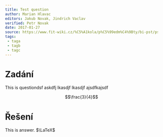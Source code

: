 ```yaml
---
title: Test question
author: Marian Hlavac
editors: Jakub Novak, Jindrich Vaclav
verified: Petr Novak
date: 2017-01-27
source: https://www.fit-wiki.cz/%C5%A1kola/p%C5%99edm%C4%9Bty/bi-pst/pst_zkou%C5%A1ka_2016-01-13
tags:
 - taga
 - tagb
 - tagc
---
```


# Zadání

This is questiondsf askdfj lkasdjf lkasdjf ajsdfkajsdf

$$\frac{3}{4}$$

# Řešení

This is answer. $\LaTeX$
